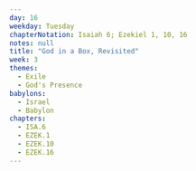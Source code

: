 ```yaml
---
day: 16
weekday: Tuesday
chapterNotation: Isaiah 6; Ezekiel 1, 10, 16
notes: null
title: "God in a Box, Revisited"
week: 3
themes:
  - Exile
  - God's Presence
babylons:
  - Israel
  - Babylon
chapters:
  - ISA.6
  - EZEK.1
  - EZEK.10
  - EZEK.16
---
```

